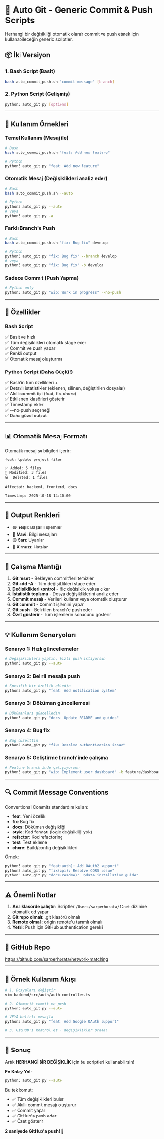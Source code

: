# 🚀 Auto Git - Generic Commit & Push Scripts

Herhangi bir değişikliği otomatik olarak commit ve push etmek için kullanabileceğin generic scriptler.

## 📦 İki Versiyon

### 1. Bash Script (Basit)
```bash
bash auto_commit_push.sh "commit message" [branch]
```

### 2. Python Script (Gelişmiş)
```bash
python3 auto_git.py [options]
```

---

## 🎯 Kullanım Örnekleri

### Temel Kullanım (Mesaj ile)
```bash
# Bash
bash auto_commit_push.sh "feat: Add new feature"

# Python
python3 auto_git.py "feat: Add new feature"
```

### Otomatik Mesaj (Değişiklikleri analiz eder)
```bash
# Bash
bash auto_commit_push.sh --auto

# Python
python3 auto_git.py --auto
# veya
python3 auto_git.py -a
```

### Farklı Branch'e Push
```bash
# Bash
bash auto_commit_push.sh "fix: Bug fix" develop

# Python
python3 auto_git.py "fix: Bug fix" --branch develop
# veya
python3 auto_git.py "fix: Bug fix" -b develop
```

### Sadece Commit (Push Yapma)
```bash
# Python only
python3 auto_git.py "wip: Work in progress" --no-push
```

---

## 🔧 Özellikler

### Bash Script
✅ Basit ve hızlı  
✅ Tüm değişiklikleri otomatik stage eder  
✅ Commit ve push yapar  
✅ Renkli output  
✅ Otomatik mesaj oluşturma  

### Python Script (Daha Güçlü!)
✅ Bash'in tüm özellikleri +  
✅ Detaylı istatistikler (eklenen, silinen, değiştirilen dosyalar)  
✅ Akıllı commit tipi (feat, fix, chore)  
✅ Etkilenen klasörleri gösterir  
✅ Timestamp ekler  
✅ --no-push seçeneği  
✅ Daha güzel output  

---

## 📊 Otomatik Mesaj Formatı

Otomatik mesaj şu bilgileri içerir:

```
feat: Update project files

✅ Added: 5 files
📝 Modified: 3 files
🗑️  Deleted: 1 files

Affected: backend, frontend, docs

Timestamp: 2025-10-18 14:30:00
```

---

## 🎨 Output Renkleri

- 🟢 **Yeşil**: Başarılı işlemler
- 🔵 **Mavi**: Bilgi mesajları
- 🟡 **Sarı**: Uyarılar
- 🔴 **Kırmızı**: Hatalar

---

## 🚦 Çalışma Mantığı

1. **Git reset** - Bekleyen commit'leri temizler
2. **Git add -A** - Tüm değişiklikleri stage eder
3. **Değişiklikleri kontrol** - Hiç değişiklik yoksa çıkar
4. **İstatistik toplama** - Dosya değişikliklerini analiz eder
5. **Commit mesajı** - Verileni kullanır veya otomatik oluşturur
6. **Git commit** - Commit işlemini yapar
7. **Git push** - Belirtilen branch'e push eder
8. **Özet gösterir** - Tüm işlemlerin sonucunu gösterir

---

## 💡 Kullanım Senaryoları

### Senaryo 1: Hızlı güncellemeler
```bash
# Değişiklikleri yaptın, hızlı push istiyorsun
python3 auto_git.py --auto
```

### Senaryo 2: Belirli mesajla push
```bash
# Spesifik bir özellik ekledin
python3 auto_git.py "feat: Add notification system"
```

### Senaryo 3: Döküman güncellemesi
```bash
# Dökümanları güncelledin
python3 auto_git.py "docs: Update README and guides"
```

### Senaryo 4: Bug fix
```bash
# Bug düzelttin
python3 auto_git.py "fix: Resolve authentication issue"
```

### Senaryo 5: Geliştirme branch'inde çalışma
```bash
# Feature branch'inde çalışıyorsun
python3 auto_git.py "wip: Implement user dashboard" -b feature/dashboard
```

---

## 🔍 Commit Message Conventions

Conventional Commits standardını kullan:

- **feat**: Yeni özellik
- **fix**: Bug fix
- **docs**: Döküman değişikliği
- **style**: Kod formatı (logic değişikliği yok)
- **refactor**: Kod refactoring
- **test**: Test ekleme
- **chore**: Build/config değişiklikleri

Örnek:
```bash
python3 auto_git.py "feat(auth): Add OAuth2 support"
python3 auto_git.py "fix(api): Resolve CORS issue"
python3 auto_git.py "docs(readme): Update installation guide"
```

---

## ⚠️ Önemli Notlar

1. **Ana klasörde çalıştır**: Scriptler `/Users/sarperhorata/12net` dizinine otomatik cd yapar
2. **Git repo olmalı**: .git klasörü olmalı
3. **Remote olmalı**: origin remote'u tanımlı olmalı
4. **Yetki**: Push için GitHub authentication gerekli

---

## 🔗 GitHub Repo

https://github.com/sarperhorata/network-matching

---

## 📝 Örnek Kullanım Akışı

```bash
# 1. Dosyaları değiştir
vim backend/src/auth/auth.controller.ts

# 2. Otomatik commit ve push
python3 auto_git.py --auto

# VEYA belirli mesajla
python3 auto_git.py "feat: Add Google OAuth support"

# 3. GitHub'ı kontrol et - değişiklikler orada!
```

---

## 🎉 Sonuç

Artık **HERHANGİ BİR DEĞİŞİKLİK** için bu scriptleri kullanabilirsin!

**En Kolay Yol**:
```bash
python3 auto_git.py --auto
```

Bu tek komut:
- ✅ Tüm değişiklikleri bulur
- ✅ Akıllı commit mesajı oluşturur
- ✅ Commit yapar
- ✅ GitHub'a push eder
- ✅ Özet gösterir

**2 saniyede GitHub'a push!** 🚀

